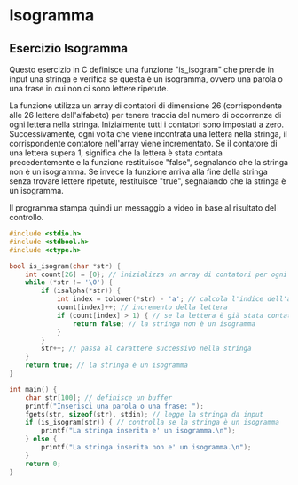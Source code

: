 # Isogramma
## Esercizio Isogramma 
Questo esercizio in C definisce una funzione "is_isogram" che prende in input una stringa e verifica se questa è un isogramma, ovvero una parola o una frase in cui non ci sono lettere ripetute.

La funzione utilizza un array di contatori di dimensione 26 (corrispondente alle 26 lettere dell'alfabeto) per tenere traccia del numero di occorrenze di ogni lettera nella stringa. Inizialmente tutti i contatori sono impostati a zero. Successivamente, ogni volta che viene incontrata una lettera nella stringa, il corrispondente contatore nell'array viene incrementato. Se il contatore di una lettera supera 1, significa che la lettera è stata contata precedentemente e la funzione restituisce "false", segnalando che la stringa non è un isogramma. Se invece la funzione arriva alla fine della stringa senza trovare lettere ripetute, restituisce "true", segnalando che la stringa è un isogramma.

Il programma stampa quindi un messaggio a video in base al risultato del controllo.

```c
#include <stdio.h>
#include <stdbool.h>
#include <ctype.h>

bool is_isogram(char *str) {
    int count[26] = {0}; // inizializza un array di contatori per ogni lettera dell'alfabeto
    while (*str != '\0') { 
        if (isalpha(*str)) { 
            int index = tolower(*str) - 'a'; // calcola l'indice dell'array per la lettera corrente
            count[index]++; // incremento della lettera
            if (count[index] > 1) { // se la lettera è già stata contata precedentemente
                return false; // la stringa non è un isogramma
            }
        }
        str++; // passa al carattere successivo nella stringa
    }
    return true; // la stringa è un isogramma
}

int main() {
    char str[100]; // definisce un buffer 
    printf("Inserisci una parola o una frase: ");
    fgets(str, sizeof(str), stdin); // legge la stringa da input
    if (is_isogram(str)) { // controlla se la stringa è un isogramma
        printf("La stringa inserita e' un isogramma.\n");
    } else {
        printf("La stringa inserita non e' un isogramma.\n");
    }
    return 0;
}

```

